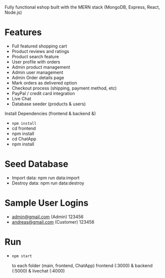 Fully functional eshop built with the MERN stack (MongoDB, Express, React, Node.js)

# Features
* Full featured shopping cart
* Product reviews and ratings
* Product search feature
* User profile with orders
* Admin product management
* Admin user management
* Admin Order details page
* Mark orders as delivered option
* Checkout process (shipping, payment method, etc)
* PayPal / credit card integration
* Live Chat
* Database seeder (products & users)

Install Dependencies (frontend & backend &)
-  ```npm install``` 
- cd frontend
- npm install
- cd ChatApp
- npm install 

# Seed Database
- Import data: npm run data:import
- Destroy data: npm run data:destroy

# Sample User Logins
- admin@gmail.com (Admin)  123456
- andreas@gmail.com (Customer)  123456

# Run
*  ```sh
   npm start
   ``` 
   to each folder (main, frontend, ChatApp) frontend (:3000) & backend (:5000) & livechat (:4000)
